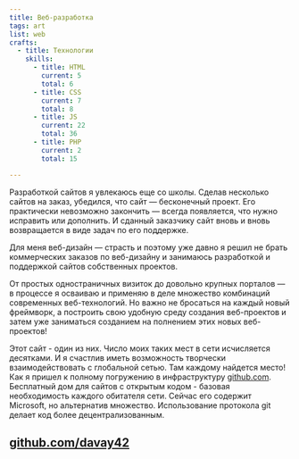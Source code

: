 ```yaml
---
title: Веб-разработка
tags: art
list: web
crafts:
  - title: Технологии
    skills:
      - title: HTML
        current: 5
        total: 6
      - title: CSS
        current: 7
        total: 8
      - title: JS
        current: 22
        total: 36
      - title: PHP
        current: 2
        total: 15

---
```


Разработкой сайтов я увлекаюсь еще со школы. Сделав несколько сайтов на заказ, убедился, что сайт — бесконечный проект. Его практически невозможно закончить — всегда появляется, что нужно исправить или дополнить. И сданный заказчику сайт вновь и вновь возвращается в виде задач по его поддержке.

Для меня веб-дизайн — страсть и поэтому уже давно я решил не брать коммерческих заказов по веб-дизайну и занимаюсь разработкой и поддержкой сайтов собственных проектов.

От простых одностраничных визиток до довольно крупных порталов — в процессе я осваиваю и применяю в деле множество комбинаций современных веб-технологий. Но важно не бросаться на каждый новый фреймворк, а построить свою удобную среду создания веб-проектов и затем уже заниматься созданием на полнением этих новых веб-проектов!

Этот сайт - один из них. Число моих таких мест в сети исчисляется десятками. И я счастлив иметь возможность творчески взаимодействовать с глобальной сетью. Там каждому найдется место! Как я пришел к полному погружению в инфраструктуру [github.com](https://github.com/davay42). Бесплатный дом для сайтов с открытым кодом - базовая необходимость каждого обитателя сети. Сейчас его содержит Microsoft, но альтернатив множество. Использование протокола git делает код более децентрализованным.


## [github.com/davay42](https://github.com/davay42)
